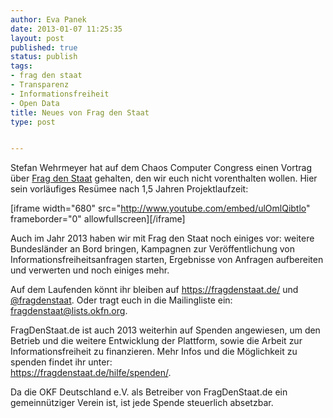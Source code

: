 ```yaml
---
author: Eva Panek
date: 2013-01-07 11:25:35
layout: post
published: true
status: publish
tags:
- frag den staat
- Transparenz
- Informationsfreiheit
- Open Data
title: Neues von Frag den Staat
type: post


---
```


Stefan Wehrmeyer hat auf dem Chaos Computer Congress einen Vortrag über [Frag den Staat](https://fragdenstaat.de/) gehalten, den wir euch nicht vorenthalten wollen. Hier sein vorläufiges Resümee nach 1,5 Jahren Projektlaufzeit:

[iframe width="680" src="http://www.youtube.com/embed/ulOmlQibtlo" frameborder="0" allowfullscreen][/iframe]

Auch im Jahr 2013 haben wir mit Frag den Staat noch einiges vor: weitere Bundesländer an Bord bringen, Kampagnen zur Veröffentlichung von Informationsfreiheitsanfragen starten, Ergebnisse von Anfragen aufbereiten und verwerten und noch einiges mehr.

Auf dem Laufenden könnt ihr bleiben auf <https://fragdenstaat.de/> und [@fragdenstaat](https://twitter.com/fragdenstaat). Oder tragt euch in die Mailingliste ein: [ fragdenstaat@lists.okfn.org](http://lists.okfn.org/mailman/listinfo/fragdenstaat).

FragDenStaat.de ist auch 2013 weiterhin auf Spenden angewiesen, um den Betrieb und die weitere Entwicklung der Plattform, sowie die Arbeit zur Informationsfreiheit zu finanzieren. Mehr Infos und die Möglichkeit zu spenden findet ihr unter:  
<https://fragdenstaat.de/hilfe/spenden/>.

Da die OKF Deutschland e.V. als Betreiber von FragDenStaat.de ein gemeinnütziger Verein ist, ist jede Spende steuerlich absetzbar.